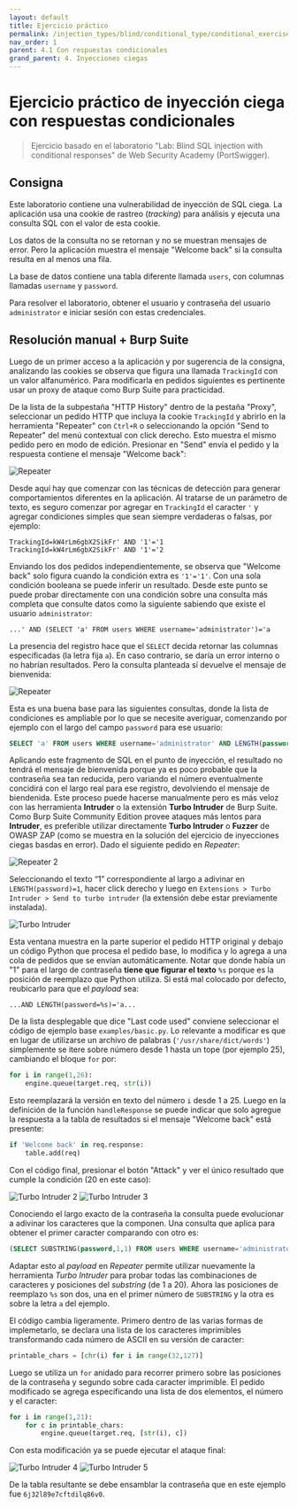 ```yaml
---
layout: default
title: Ejercicio práctico
permalink: /injection_types/blind/conditional_type/conditional_exercise
nav_order: 1
parent: 4.1 Con respuestas condicionales
grand_parent: 4. Inyecciones ciegas
---
```


# Ejercicio práctico de inyección ciega con respuestas condicionales

> Ejercicio basado en el laboratorio "Lab: Blind SQL injection with conditional responses" de Web Security Academy (PortSwigger).

## Consigna

Este laboratorio contiene una vulnerabilidad de inyección de SQL ciega. La aplicación usa una cookie de rastreo (*tracking*) para análisis y ejecuta una consulta SQL con el valor de esta cookie.

Los datos de la consulta no se retornan y no se muestran mensajes de error. Pero la aplicación muestra el mensaje "Welcome back" si la consulta resulta en al menos una fila.

La base de datos contiene una tabla diferente llamada `users`, con columnas llamadas `username` y `password`.

Para resolver el laboratorio, obtener el usuario y contraseña del usuario `administrator` e iniciar sesión con estas credenciales.

## Resolución manual + Burp Suite

Luego de un primer acceso a la aplicación y por sugerencia de la consigna, analizando las cookies se observa que figura una llamada `TrackingId` con un valor alfanumérico. Para modificarla en pedidos siguientes es pertinente usar un proxy de ataque como Burp Suite para practicidad.

De la lista de la subpestaña "HTTP History" dentro de la pestaña "Proxy", seleccionar un pedido HTTP que incluya la cookie `TrackingId` y abrirlo en la herramienta "Repeater" con `Ctrl+R` o seleccionando la opción "Send to Repeater" del menú contextual con click derecho. Esto muestra el mismo pedido pero en modo de edición. Presionar en "Send" envía el pedido y la respuesta contiene el mensaje "Welcome back":

![Repeater](/test-page/assets/conditional_ex_1.png)

Desde aquí hay que comenzar con las técnicas de detección para generar comportamientos diferentes en la aplicación. Al tratarse de un parámetro de texto, es seguro comenzar por agregar en `TrackingId` el caracter `'` y agregar condiciones simples que sean siempre verdaderas o falsas, por ejemplo:

```
TrackingId=kW4rLm6gbX2SikFr' AND '1'='1
TrackingId=kW4rLm6gbX2SikFr' AND '1'='2
```

Enviando los dos pedidos independientemente, se observa que "Welcome back" solo figura cuando la condición extra es `'1'='1'`. Con una sola condición booleana se puede inferir un resultado. Desde este punto se puede probar directamente con una condición sobre una consulta más completa que consulte datos como la siguiente sabiendo que existe el usuario `administrator`:

```
...' AND (SELECT 'a' FROM users WHERE username='administrator')='a
```

La presencia del registro hace que el `SELECT` decida retornar las columnas especificadas (la letra fija `a`). En caso contrario, se daría un error interno o no habrían resultados. Pero la consulta planteada sí devuelve el mensaje de bienvenida:

![Repeater](/test-page/assets/conditional_ex_2.png)

Esta es una buena base para las siguientes consultas, donde la lista de condiciones es ampliable por lo que se necesite averiguar, comenzando por ejemplo con el largo del campo `password` para ese usuario:

```sql
SELECT 'a' FROM users WHERE username='administrator' AND LENGTH(password)=1
```

Aplicando este fragmento de SQL en el punto de inyección, el resultado no tendrá el mensaje de bienvenida porque ya es poco probable que la contraseña sea tan reducida, pero variando el número eventualmente concidirá con el largo real para ese registro, devolviendo el mensaje de biendenida. Este proceso puede hacerse manualmente pero es más veloz con las herramienta **Intruder** o la extensión **Turbo Intruder** de Burp Suite. Como Burp Suite Community Edition provee ataques más lentos para **Intruder**, es preferible utilizar directamente **Turbo Intruder** o **Fuzzer** de OWASP ZAP (como se muestra en la solución del ejercicio de inyecciones ciegas basdas en error). Dado el siguiente pedido en *Repeater*:

![Repeater 2](/test-page/assets/conditional_ex_3.png)

Seleccionando el texto “1” correspondiente al largo a adivinar en `LENGTH(password)=1`, hacer click derecho y luego en `Extensions > Turbo Intruder > Send to turbo intruder` (la extensión debe estar previamente instalada).

![Turbo Intruder](/test-page/assets/conditional_ex_4.png)

Esta ventana muestra en la parte superior el pedido HTTP original y debajo un código Python que procesa el pedido base, lo modifica y lo agrega a una cola de pedidos que se envían automáticamente. Notar que donde había un "1" para el largo de contraseña **tiene que figurar el texto** `%s` porque es la posición de reemplazo que Python utiliza. Si está mal colocado por defecto, reubicarlo para que el *payload* sea:

```
...AND LENGTH(password=%s)='a...
```

De la lista desplegable que dice "Last code used" conviene seleccionar el código de ejemplo base `examples/basic.py`. Lo relevante a modificar es que en lugar de utilizarse un archivo de palabras (`'/usr/share/dict/words'`) simplemente se itere sobre número desde 1 hasta un tope (por ejemplo 25), cambiando el bloque `for` por:

```python
for i in range(1,26):
    engine.queue(target.req, str(i))
```

Esto reemplazará la versión en texto del número `i` desde 1 a 25. Luego en la definición de la función `handleResponse` se puede indicar que solo agregue la respuesta a la tabla de resultados si el mensaje "Welcome back" está presente:

```python
if 'Welcome back' in req.response:
    table.add(req)
```

Con el código final, presionar el botón "Attack" y ver el único resultado que cumple la condición (20 en este caso):

![Turbo Intruder 2](/test-page/assets/conditional_ex_5.png)
![Turbo Intruder 3](/test-page/assets/conditional_ex_6.png)

Conociendo el largo exacto de la contraseña la consulta puede evolucionar a adivinar los caracteres que la componen. Una consulta que aplica para obtener el primer caracter comparando con otro es:

```sql
(SELECT SUBSTRING(password,1,1) FROM users WHERE username='administrator')='a'
```

Adaptar esto al *payload* en *Repeater* permite utilizar nuevamente la herramienta *Turbo Intruder* para probar todas las combinaciones de caracteres y posiciones del *substring* (de 1 a 20). Ahora las posiciones de reemplazo `%s` son dos, una en el primer número de `SUBSTRING` y la otra es sobre la letra `a` del ejemplo.

El código cambia ligeramente. Primero dentro de las varias formas de implemetarlo, se declara una lista de los caracteres imprimibles transformando cada número de ASCII en su versión de caracter:

```python
printable_chars = [chr(i) for i in range(32,127)]
```

Luego se utiliza un `for` anidado para recorrer primero sobre las posiciones de la contraseña y segundo sobre cada caracter imprimible. El pedido modificado se agrega especificando una lista de dos elementos, el número y el caracter:

```python
for i in range(1,21):
    for c in printable_chars:
        engine.queue(target.req, [str(i), c])
```

Con esta modificación ya se puede ejecutar el ataque final:

![Turbo Intruder 4](/test-page/assets/conditional_ex_7.png)
![Turbo Intruder 5](/test-page/assets/conditional_ex_8.png)

De la tabla resultante se debe ensamblar la contraseña que en este ejemplo fue `6j32l89e7cftdilq86v0`.